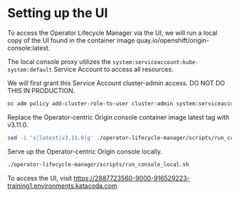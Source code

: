 # Setting up the UI

To access the Operator Lifecycle Manager via the UI, we will run a local copy of the UI found in the container image quay.io/openshift/origin-console:latest.

The local console proxy utilizes the `system:serviceaccount:kube-system:default` Service Account to access all resources.

We will first grant this Service Account cluster-admin access. DO NOT DO THIS IN PRODUCTION.

```sh
oc adm policy add-cluster-role-to-user cluster-admin system:serviceaccount:kube-system:default
```

Replace the Operator-centric Origin console container image latest tag with v3.11.0.

```sh
sed -i 's|latest|v3.11.0|g' ./operator-lifecycle-manager/scripts/run_console_local.sh
```

Serve up the Operator-centric Origin console locally.

```sh
./operator-lifecycle-manager/scripts/run_console_local.sh
```

To access the UI, visit https://2887723560-9000-916529223-training1.environments.katacoda.com
